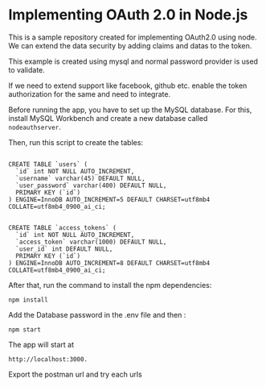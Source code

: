 # Implementing OAuth 2.0 in Node.js
This is a sample repository created for implementing OAuth2.0 using node. We can extend the data security by adding claims and datas to the token.

This example is created using mysql and normal password provider is used to validate.

If we need to extend support like facebook, github etc. enable the token authorization for the same and need to integrate.

Before running the app, you have to set up the MySQL database. For this, install MySQL Workbench and create a new database called `nodeauthserver`.

Then, run this script to create the tables:

```mysql

CREATE TABLE `users` (
  `id` int NOT NULL AUTO_INCREMENT,
  `username` varchar(45) DEFAULT NULL,
  `user_password` varchar(400) DEFAULT NULL,
  PRIMARY KEY (`id`)
) ENGINE=InnoDB AUTO_INCREMENT=5 DEFAULT CHARSET=utf8mb4 COLLATE=utf8mb4_0900_ai_ci;


CREATE TABLE `access_tokens` (
  `id` int NOT NULL AUTO_INCREMENT,
  `access_token` varchar(1000) DEFAULT NULL,
  `user_id` int DEFAULT NULL,
  PRIMARY KEY (`id`)
) ENGINE=InnoDB AUTO_INCREMENT=8 DEFAULT CHARSET=utf8mb4 COLLATE=utf8mb4_0900_ai_ci;

```

After that, run the command to install the npm dependencies:

```
npm install
```
Add the Database password in the .env file and then :

```
npm start
```

The app will start at 
```
http://localhost:3000.

```

Export the postman url and try each urls

